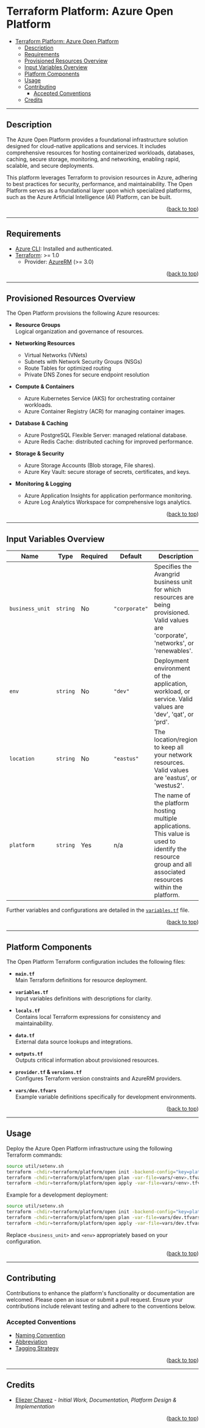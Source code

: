 <a name="readme-top"></a>

# Terraform Platform: Azure Open Platform

- [Terraform Platform: Azure Open Platform](#terraform-platform-azure-open-platform)
  - [Description](#description)
  - [Requirements](#requirements)
  - [Provisioned Resources Overview](#provisioned-resources-overview)
  - [Input Variables Overview](#input-variables-overview)
  - [Platform Components](#platform-components)
  - [Usage](#usage)
  - [Contributing](#contributing)
    - [Accepted Conventions](#accepted-conventions)
  - [Credits](#credits)

---

## Description

The Azure Open Platform provides a foundational infrastructure solution designed for cloud-native applications and services. It includes comprehensive resources for hosting containerized workloads, databases, caching, secure storage, monitoring, and networking, enabling rapid, scalable, and secure deployments.

This platform leverages Terraform to provision resources in Azure, adhering to best practices for security, performance, and maintainability. The Open Platform serves as a foundational layer upon which specialized platforms, such as the Azure Artificial Intelligence (AI) Platform, can be built.

<p align="right">(<a href="#readme-top">back to top</a>)</p>

---

## Requirements

- [Azure CLI](https://docs.microsoft.com/en-us/cli/azure/install-azure-cli): Installed and authenticated.
- [Terraform](https://developer.hashicorp.com/terraform/downloads): >= 1.0
  - Provider: [AzureRM](https://registry.terraform.io/providers/hashicorp/azurerm/latest) (>= 3.0)

<p align="right">(<a href="#readme-top">back to top</a>)</p>

---

## Provisioned Resources Overview

The Open Platform provisions the following Azure resources:

- **Resource Groups**  
  Logical organization and governance of resources.

- **Networking Resources**  
  - Virtual Networks (VNets)
  - Subnets with Network Security Groups (NSGs)
  - Route Tables for optimized routing
  - Private DNS Zones for secure endpoint resolution

- **Compute & Containers**  
  - Azure Kubernetes Service (AKS) for orchestrating container workloads.
  - Azure Container Registry (ACR) for managing container images.

- **Database & Caching**  
  - Azure PostgreSQL Flexible Server: managed relational database.
  - Azure Redis Cache: distributed caching for improved performance.

- **Storage & Security**  
  - Azure Storage Accounts (Blob storage, File shares).
  - Azure Key Vault: secure storage of secrets, certificates, and keys.

- **Monitoring & Logging**  
  - Azure Application Insights for application performance monitoring.
  - Azure Log Analytics Workspace for comprehensive logs analytics.

<p align="right">(<a href="#readme-top">back to top</a>)</p>

---

## Input Variables Overview

| Name            | Type     | Required | Default       | Description                                                                                                                                                |
|-----------------|----------|----------|---------------|------------------------------------------------------------------------------------------------------------------------------------------------------------|
| `business_unit` | `string` | No       | `"corporate"` | Specifies the Avangrid business unit for which resources are being provisioned. Valid values are 'corporate', 'networks', or 'renewables'.                 |
| `env`           | `string` | No       | `"dev"`       | Deployment environment of the application, workload, or service. Valid values are 'dev', 'qat', or 'prd'.                                                  |
| `location`      | `string` | No       | `"eastus"`    | The location/region to keep all your network resources. Valid values are 'eastus', or 'westus2'.                                                           |
| `platform`      | `string` | Yes      | n/a           | The name of the platform hosting multiple applications. This value is used to identify the resource group and all associated resources within the platform.|

Further variables and configurations are detailed in the [`variables.tf`](./variables.tf) file.

<p align="right">(<a href="#readme-top">back to top</a>)</p>

---

## Platform Components

The Open Platform Terraform configuration includes the following files:

- **`main.tf`**  
  Main Terraform definitions for resource deployment.

- **`variables.tf`**  
  Input variables definitions with descriptions for clarity.

- **`locals.tf`**  
  Contains local Terraform expressions for consistency and maintainability.

- **`data.tf`**  
  External data source lookups and integrations.

- **`outputs.tf`**  
  Outputs critical information about provisioned resources.

- **`provider.tf` & `versions.tf`**  
  Configures Terraform version constraints and AzureRM providers.

- **`vars/dev.tfvars`**  
  Example variable definitions specifically for development environments.

<p align="right">(<a href="#readme-top">back to top</a>)</p>

---

## Usage

Deploy the Azure Open Platform infrastructure using the following Terraform commands:

```bash
source util/setenv.sh
terraform -chdir=terraform/platform/open init -backend-config="key=platform/open/<business_unit>/<env>/terraform.tfstate"
terraform -chdir=terraform/platform/open plan -var-file=vars/<env>.tfvars
terraform -chdir=terraform/platform/open apply -var-file=vars/<env>.tfvars -auto-approve
```

Example for a development deployment:

```bash
source util/setenv.sh
terraform -chdir=terraform/platform/open init -backend-config="key=platform/open/corporate/dev/terraform.tfstate"
terraform -chdir=terraform/platform/open plan -var-file=vars/dev.tfvars
terraform -chdir=terraform/platform/open apply -var-file=vars/dev.tfvars -auto-approve
```

Replace `<business_unit>` and `<env>` appropriately based on your configuration.

<p align="right">(<a href="#readme-top">back to top</a>)</p>

---

## Contributing

Contributions to enhance the platform's functionality or documentation are welcomed. Please open an issue or submit a pull request. Ensure your contributions include relevant testing and adhere to the conventions below.

### Accepted Conventions

- [Naming Convention](https://learn.microsoft.com/en-us/azure/cloud-adoption-framework/ready/azure-best-practices/resource-naming)
- [Abbreviation](https://learn.microsoft.com/en-us/azure/cloud-adoption-framework/ready/azure-best-practices/resource-abbreviations)
- [Tagging Strategy](https://learn.microsoft.com/en-us/azure/cloud-adoption-framework/ready/azure-best-practices/resource-tagging)

<p align="right">(<a href="#readme-top">back to top</a>)</p>

---

## Credits

- [Eliezer Chavez](https://github.com/eliezerchavez) - _Initial Work, Documentation, Platform Design & Implementation_

<p align="right">(<a href="#readme-top">back to top</a>)</p>
